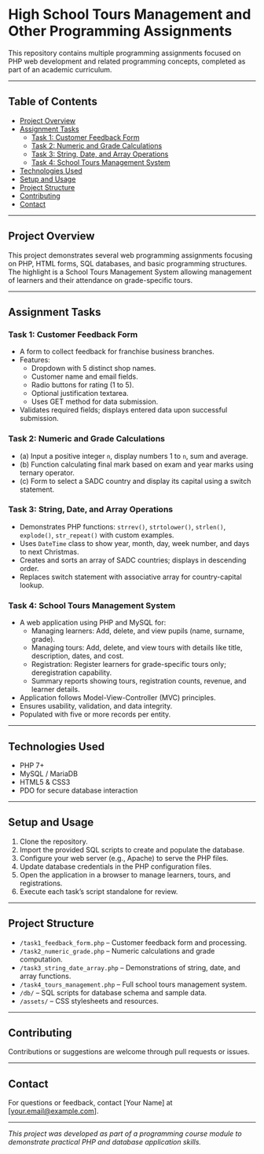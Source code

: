 # High School Tours Management and Other Programming Assignments

This repository contains multiple programming assignments focused on PHP web development and related programming concepts, completed as part of an academic curriculum.

---

## Table of Contents

- [Project Overview](#project-overview)
- [Assignment Tasks](#assignment-tasks)
  - [Task 1: Customer Feedback Form](#task-1-customer-feedback-form)
  - [Task 2: Numeric and Grade Calculations](#task-2-numeric-and-grade-calculations)
  - [Task 3: String, Date, and Array Operations](#task-3-string-date-and-array-operations)
  - [Task 4: School Tours Management System](#task-4-school-tours-management-system)
- [Technologies Used](#technologies-used)
- [Setup and Usage](#setup-and-usage)
- [Project Structure](#project-structure)
- [Contributing](#contributing)
- [Contact](#contact)

---

## Project Overview

This project demonstrates several web programming assignments focusing on PHP, HTML forms, SQL databases, and basic programming structures. The highlight is a School Tours Management System allowing management of learners and their attendance on grade-specific tours.

---

## Assignment Tasks

### Task 1: Customer Feedback Form

- A form to collect feedback for franchise business branches.
- Features:
  - Dropdown with 5 distinct shop names.
  - Customer name and email fields.
  - Radio buttons for rating (1 to 5).
  - Optional justification textarea.
  - Uses GET method for data submission.
- Validates required fields; displays entered data upon successful submission.

### Task 2: Numeric and Grade Calculations

- (a) Input a positive integer `n`, display numbers 1 to `n`, sum and average.
- (b) Function calculating final mark based on exam and year marks using ternary operator.
- (c) Form to select a SADC country and display its capital using a switch statement.

### Task 3: String, Date, and Array Operations

- Demonstrates PHP functions: `strrev()`, `strtolower()`, `strlen()`, `explode()`, `str_repeat()` with custom examples.
- Uses `DateTime` class to show year, month, day, week number, and days to next Christmas.
- Creates and sorts an array of SADC countries; displays in descending order.
- Replaces switch statement with associative array for country-capital lookup.

### Task 4: School Tours Management System

- A web application using PHP and MySQL for:
  - Managing learners: Add, delete, and view pupils (name, surname, grade).
  - Managing tours: Add, delete, and view tours with details like title, description, dates, and cost.
  - Registration: Register learners for grade-specific tours only; deregistration capability.
  - Summary reports showing tours, registration counts, revenue, and learner details.
- Application follows Model-View-Controller (MVC) principles.
- Ensures usability, validation, and data integrity.
- Populated with five or more records per entity.

---

## Technologies Used

- PHP 7+
- MySQL / MariaDB
- HTML5 & CSS3
- PDO for secure database interaction

---

## Setup and Usage

1. Clone the repository.
2. Import the provided SQL scripts to create and populate the database.
3. Configure your web server (e.g., Apache) to serve the PHP files.
4. Update database credentials in the PHP configuration files.
5. Open the application in a browser to manage learners, tours, and registrations.
6. Execute each task’s script standalone for review.

---

## Project Structure

- `/task1_feedback_form.php` – Customer feedback form and processing.
- `/task2_numeric_grade.php` – Numeric calculations and grade computation.
- `/task3_string_date_array.php` – Demonstrations of string, date, and array functions.
- `/task4_tours_management.php` – Full school tours management system.
- `/db/` – SQL scripts for database schema and sample data.
- `/assets/` – CSS stylesheets and resources.

---

## Contributing

Contributions or suggestions are welcome through pull requests or issues.

---

## Contact

For questions or feedback, contact [Your Name] at [your.email@example.com].

---

*This project was developed as part of a programming course module to demonstrate practical PHP and database application skills.*
